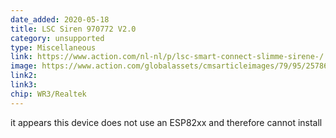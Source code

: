 ```yaml
---
date_added: 2020-05-18
title: LSC Siren 970772 V2.0 
category: unsupported
type: Miscellaneous
link: https://www.action.com/nl-nl/p/lsc-smart-connect-slimme-sirene-/
image: https://www.action.com/globalassets/cmsarticleimages/79/95/2578690_8712879142812-111.png?preset=mediaSliderImageZoomed
link2: 
link3: 
chip: WR3/Realtek
---
```

it appears this device does not use an ESP82xx and therefore cannot install